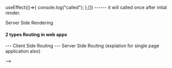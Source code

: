   <!-- {/* so if i click this button my restaurant should filter out the top rated restaurant.. */}
      {/* which have written more than four {4} */}
      {/* when i click this something should happen */}
      {/* In this button i'll pass a attribute and that attribute is known as onClick  */}
      {/* now this onClick takes a callback function which will be called on click */}
    {/* this is the callback function which will be called on click this is the arrow func //{()=>{}} // this one*/}
    {/* this callback function is javascript thats why we are wrapping inside these curly braces inside JSX */}
    {/* this callback fucntion  will be called when we clicked on this button this is how u add click handlers */}


      <div className="filter">
        <button 
        className="filter-btn" 
        // onClick={()=>{console.log("top res")}}
        onMouseOver={()=>{console.log("top res")}}
        
        > Top Rated Restaurants </button>
      </div> -->




<!-- **** -->
<!-- A hook is noraml javascript function which is given to us by react -->

<!-- React Hook

Normal JS utility function    --written by facebook devlopers 
written this inside the react which you import

there are 2 vry imp react hook
1)- useState()  --react gives you superpowerful variable in react
2)- useEffect()

you have to import it from "React" and you have to import it as a named import 
bcz somebody would have named export it.

so useState is used to create state variable.
it maintains the state of your application or component.

A local state variable scope is inside the component


1)- when you call useState 
useState();
it will give you a state variable . so how do you recive that state variable---[inside an array]

const[ listOfRestaurant ] = useState();

this is how you create a state variable.thisis a superpowerful react variable.

//  state variable
  const[listOfRestaurants]= useState([]);
  -- so whatever you pass over here in useState becomes the default value of this variable.
  --- this state variable just work like this normal js variable
  --- useState is giving us the listOfRestaurant.
  --- it is a special react variable. how do you modify this?
  -you have to created in a special way useState Hook which gives you the array if i have to modify the list of res.
  ---  { listOfRestaurant=[] } you can not modify like this.
  --- how do i have to modify is BY A FUNCTION and the function comes as the second parameter in this array
  -- and this is known as the setListOfRestaurant , u cn name this as whatevr you wish to
  -- so this setlistOfRestaurant is used to update the list this state variable.
  --- i am updating my list of restaurant with this [ filteredList ]
  --- 
  --- you can update the normal variable like this---incase of let
  --- [    
       let list=[];
       list=["abc"];
       ]     
       --- In case of const
       [
       const list=[]
       list.push("some data") 
       { you can push some data inside it.}


  --- whenEver this variable we need to update 
  --- suposse i need to update the value of listOfRextaurant i will not modify it directly using a eqaul to sign[=],
  --- like this listofRestaurant=[]  NOOOOOO!!!!!!!!
  --- but i will use a setListof method to update it

  ** basically this superpowerful variable keeps the UI in sinck with the data layer

  --- if this list of restaurant was a normal variable 
  --- const listOfRestaurant=[]  , if i will update it my UI does not update it but if i have superpowerful react
     variable it will keep the UI in sink with that variable.
  --- SO as soon as my listOFRestaurant changes it will automatically refresh our component 
  --- and this is known as [render].

  *** Whenever a state variable update react will re-render our component
  *** whenever state variable changes react will re-render my component.

  1:37

       ]





  // normal variable
  let listOfRestaurants=[];







  point)=== React will make this DOM operation super fast and effcient.

  why is your web app fast??
  --- bcz we are using react NOO!!!

  --- react only good at DOM Operation/ Manipulation
  --- AS soon as i change my state variable react automatically refresh that component. [very fast automagically]
  --- it keep sink your data layer with the UI layer

  1:44
  --- Reconciliation algorithm


useEffect called after the component render
-- first body component render and then after useEffect called


################  point  ########################
 
 => if no dependency array  ==> useEffect is called on every render
 => if denpendency array is empty = [] => useEffect is called on initial render(just once)
 => if dependency array is [btnNameReact] => called everytime when btnNameReact is updated.
 => it is always called after inital render.
  EP -7 
 useEffect(()=>{
  console.log("useEffect called");
 },[btnNameReact]);

=> every time my btnnameReact will changes my useEffect will be called.


 #################  point ####################
  useState===>
 => it is used to make local state variable inside your functional component.
  => so always call it inside your functional component 
  => call this on the top of function

  => dont put any condition while creating state variable bcz it create inconsistency

  if(){
    const[searchText , setSearchText]= useState("");
  }

  although you can do it but dont put any conditon here

  => dont do that inside condition, inside {for loop}, inside function
  => dont create state variable inside a function





----------------------------- [   LESSON - 7  ] ---------------------------

whenever my data will update, it will update my UI.

<!-- 1:05:00 TIME -->

useEffect(()=>{
  console.log("called");
},[])
------ it will called once after intial render.

Server Side Rendering

#### 2 types Routing in web apps

--- Client Side Routing
--- Server Side Routing   {explation for single page application also}



<!--    
            EPISODE    ===   [ 7 ]     

    // ##############  MOST IMPORTANT PART   ##################

    // param me , we get this object {restaurantId: '25620'} 'params' 
// then we have to destructure it, so put { restaurantId }
    console.log(restaurantId , "params");
    // object me key ka perfect name dalna 


   ###################   Part   #######################

   why we use custom hook?
   
   --  its not a mandatory thing but its a good thing that will make your code more readable , that will make
   your code more modular and more reusable.


   --- why we need custom hook 

   so the component [ resMenu ] has three responsibilty that is 

   1)- fetch the data
   2)- displaying the data 

   so don't you think that restaurnat menu should only be consern about displaying the data, it should not 
   worrry where the data is coming from, How that data is coming from , what is that API that is being called.


   so like in case of use [useparam], we dont need to know How useParam is getting the parameters, there would
   be some code written for useParam that will go check the URL, check the resId over here. then abstract and give it to you.. 

   -- what is hook ?

   -- it is just an utility function 

  we just want a custom hook [ useRestaurantMenu ]. it gives us the restaurant menu.
  and we dont need to worry about how this customHook fetching the data..
  im trying to abstract/ take out that fetch data logic and put inside this hook.. 

  i will create this useRestaurant menu hook and then this [ RestaurantMenu ] component . it does not have to worry
  about how to fetch the data, it just have to worry about , i have got my data inside resInfo i just want to display it now 


  --we will create a custom hook that will fetch the data and give it to restaurantMenu 
   so after that this restaurant has single responsibility 
   it is just concern about displaying the restaurant menu on to the UI.
   and the code will also be cleaner


   -- whenever you are creating a hook always start with the word [ use ] then name RestaurantMenu
   why we do that?
   bcz thats a way for react to know if the function name is starting from a small letter [ use ] that means 
   its a hook, react understand that. 



   ##############  Custom hook   ########################


   // whenever you write a hook try to see the contract, we get the resId 
/*
 we ahve this hook restaurantMenu. what this hook is doing, what it is getting in the input 
 what it is getting in the output 
 -- what is the contract of that hook?

 -- tha contract of that hook is it get the restaurant ID 
now it has to fetch the data and return the restaurant information back to where that hook is being called from.
we take the restaurant ID and return that restaurant information. 
 
custom hook is just a utility function 



############# imp point 
31:00   ep-9
- that means you can create custom utility functions and you can export it as a package and put it upon NPM 
so that world can use it.









######### imp part ###########################


// how to create custom HOOK ? 36:00 ep-9

// so before making hook first finalize the contract 
/*

contract means what is the input of that hook? what is the output of that hook?

like in previous useRestaurant.js mai the input was [ resId ] and the output was [ resInfo ]

-- if you know these 2 things then it becomes easier to write your { HOOK }

so similary in this case in [ useOnllineStatus], so what should be the input, do we need some specific infomation
to show the online status  --- No!!! WE DON'T NEED IT

what we will do over here --  we will just try to check online and it will return onlineStatus 
and it will return return onlineStatus and this is a boolean

we dont need any infomation from coloar, colar means 




FOR EXAMPLE:== the colar is resMenu, in this to get the parameters from the URL, I dont need any particular 

information from the coloar/ from the component where it is being called. 
i just need to access my URL that i can do it by using a utility function/ by using browser function. 

here in [ useOnlineStatus hook ], I just need to return a boolean value.

const ResMenu=()=>{

    const {restaurantId} = useParams();

---

*/

Ep== ( 9 ) 58:00

-- we setup linters , if you setup linters according to react , so it will start throwing you error 
--- if you dont use over here in { useHook } means in custom hook.

MAKE NOTES ------  FROM VIDEO [ EP - 9]   [TIME:-- 01:00]

Bundling-- we can bundle 100 of components
  we bundle our all js file into one js file { check this in your browser }

-- you can split your website into smaller bundles so that you dont put a load on a single bundle
-- so that so request for that js file does not became so heavy that it takes a lot of time to get into browser 

--- so that is why we do this dynamic bundling, code spliting, chunking 


### imp terms 

1)- Chunking
2)- Code Splitting
3)- Dynamic Bundling
4)- Lazy Loading  
5)- On Demand loading 

6)- also known as dynamic import 


### Lazy loading 

--- so when i goto my grocery page then only that grocery code will be there in our app.
--- so, intially our code should not have grocery code, when i go to that link then only my grocery code should come up.

--- that is known as lazy loading 

-- so we will not load everything directly, but we will do a lazy loading when required , and this is also
  known as "On Demand loading". so whenever user going to the particaular page then only load that page 



ep- 09  {01:25} video timings

 1)-  suppose we are on home page, now we have just one { index file }, right now it does not have grocery code
      as soon as i will click on grocery, it will take some time, it will take few seconds to fetch the data of 
      grocery at that particaular time, so in that middle state react tries to render grocery and it is not there 
      that state that causes that error ,

      2)- So how to handle that state we will use suspense ?

      - so {suspense} is a compoennt which comes from react 
      - we can wrap our compoennt into suspense 

  2)- so these { 4 lines } of code make your app very fast, very performant, light weight, optimize 

  --IN YOUR SYSTEM DESIGN INTERVIEWS YOUR INTERVIER WILL ASK THESE THINGS. 

  -- SO TELL YOUR INTERVIWER I CAN USE LAZY LOADING WHEN MY APPLICATION GROWS.

  -- 1)- Suppose if your interviwer ask you to devlop an e-commerce website , you should tell him that you can use
        lazy loading to distribute my code into different chunks 

        --- when our app is bloting (means it takes lot of time to load), when app's bundle size is increseing
        then we do this { code spliting}, we do this { chunking } , we do this { lazy loading}, we do this
        { dynamic loading }


  --- SO WHEN YOU DO LAZY LOADING SO ALL THE CODE DOES NOT COME AT ONCE, IT IS ONLY COME WHEN IT IS REQUESTED.

  -- when you tell that to your interviewr they get to know that you are a mature devloper, you know all this 
     you know this important things, you can build large scale application 

     --- YOU CAN NOT BUILD A LARGE SCALE APPLICATION WITH 1000 OF COMPONENTS WITHOUT DOING THIS. 

     10 - 20 components its fine but if your compoents size is incresing and your budle size gets heavier 
        suppose now it is [ 2 mb] after that if it is [ 4 mb ] then it should be concerning, so then we will
        start using these funailities


        --- you can use lazy loading whatever component you wish to.

  --- SO THIS IS HOW I CAN DISTRIBUTE MY APP INTO SMALLER- SMALLER CHUNKS, AND THIS WILL MAKE OUR APPLICATION
       VERY PERFORMANT 

       this is very important thing, this is how you optimize it, this is how you make them performant. this is
       how you do dynamic import chunking , tell your interviews

  --- so when you work on large apps these things are really important / helpful.
     you should know all of this thing

     this was episode of optimizing the app -----


     --WE HAVE COVERED LOT OF THINGS 

     1)- We have created { custom hooks }
     2)- we use this { online status } very easily 
     3)- we also saw a important thing of lazy loading 

     same concept differnt names like chunking, code spliting nd all.


     you will devlop large scale application and performant 
     --- To devlop this you should have this knowlage for sure.
  








*/


  


   












 -->













 -->
